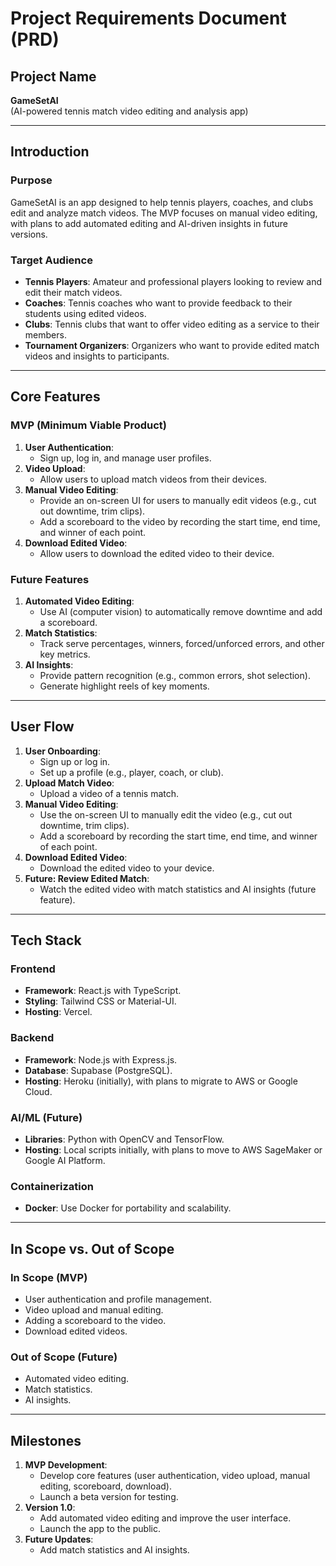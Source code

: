 # Project Requirements Document (PRD)

## Project Name
**GameSetAI**  
(AI-powered tennis match video editing and analysis app)

---

## Introduction
### Purpose
GameSetAI is an app designed to help tennis players, coaches, and clubs edit and analyze match videos. The MVP focuses on manual video editing, with plans to add automated editing and AI-driven insights in future versions.

### Target Audience
- **Tennis Players**: Amateur and professional players looking to review and edit their match videos.
- **Coaches**: Tennis coaches who want to provide feedback to their students using edited videos.
- **Clubs**: Tennis clubs that want to offer video editing as a service to their members.
- **Tournament Organizers**: Organizers who want to provide edited match videos and insights to participants.

---

## Core Features
### MVP (Minimum Viable Product)
1. **User Authentication**:
   - Sign up, log in, and manage user profiles.
2. **Video Upload**:
   - Allow users to upload match videos from their devices.
3. **Manual Video Editing**:
   - Provide an on-screen UI for users to manually edit videos (e.g., cut out downtime, trim clips).
   - Add a scoreboard to the video by recording the start time, end time, and winner of each point.
4. **Download Edited Video**:
   - Allow users to download the edited video to their device.

### Future Features
1. **Automated Video Editing**:
   - Use AI (computer vision) to automatically remove downtime and add a scoreboard.
2. **Match Statistics**:
   - Track serve percentages, winners, forced/unforced errors, and other key metrics.
3. **AI Insights**:
   - Provide pattern recognition (e.g., common errors, shot selection).
   - Generate highlight reels of key moments.

---

## User Flow
1. **User Onboarding**:
   - Sign up or log in.
   - Set up a profile (e.g., player, coach, or club).
2. **Upload Match Video**:
   - Upload a video of a tennis match.
3. **Manual Video Editing**:
   - Use the on-screen UI to manually edit the video (e.g., cut out downtime, trim clips).
   - Add a scoreboard by recording the start time, end time, and winner of each point.
4. **Download Edited Video**:
   - Download the edited video to your device.
5. **Future: Review Edited Match**:
   - Watch the edited video with match statistics and AI insights (future feature).

---

## Tech Stack
### Frontend
- **Framework**: React.js with TypeScript.
- **Styling**: Tailwind CSS or Material-UI.
- **Hosting**: Vercel.

### Backend
- **Framework**: Node.js with Express.js.
- **Database**: Supabase (PostgreSQL).
- **Hosting**: Heroku (initially), with plans to migrate to AWS or Google Cloud.

### AI/ML (Future)
- **Libraries**: Python with OpenCV and TensorFlow.
- **Hosting**: Local scripts initially, with plans to move to AWS SageMaker or Google AI Platform.

### Containerization
- **Docker**: Use Docker for portability and scalability.

---

## In Scope vs. Out of Scope
### In Scope (MVP)
- User authentication and profile management.
- Video upload and manual editing.
- Adding a scoreboard to the video.
- Download edited videos.

### Out of Scope (Future)
- Automated video editing.
- Match statistics.
- AI insights.

---

## Milestones
1. **MVP Development**:
   - Develop core features (user authentication, video upload, manual editing, scoreboard, download).
   - Launch a beta version for testing.
2. **Version 1.0**:
   - Add automated video editing and improve the user interface.
   - Launch the app to the public.
3. **Future Updates**:
   - Add match statistics and AI insights.